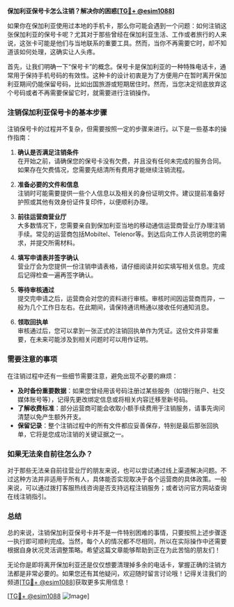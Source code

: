 **保加利亚保号卡怎么注销？解决你的困惑[[TG💪+ @esim1088](https://t.me/s/esim1088)]**

如果你在保加利亚使用过本地的手机卡，那么你可能会遇到一个问题：如何注销这张保加利亚的保号卡呢？尤其对于那些曾经在保加利亚生活、工作或者旅行的人来说，这张卡可能是他们与当地联系的重要工具。然而，当你不再需要它时，却不知道该如何处理，这确实让人头疼。

首先，让我们明确一下“保号卡”的概念。保号卡是保加利亚的一种特殊电话卡，通常用于保持手机号码的有效性。这种卡的设计初衷是为了方便用户在暂时离开保加利亚期间仍能保留号码，比如出国旅游或短期居住时。然而，当您决定彻底放弃这个号码或者不再需要保留它时，就需要进行注销操作。

### 注销保加利亚保号卡的基本步骤

注销保号卡的过程并不复杂，但需要按照一定的步骤来进行。以下是一些基本的操作指南：

1. **确认是否满足注销条件**  
   在开始之前，请确保您的保号卡没有欠费，并且没有任何未完成的服务合同。如果存在欠费情况，您需要先结清所有费用才能继续注销流程。

2. **准备必要的文件和信息**  
   注销时可能需要提供一些个人信息以及相关的身份证明文件。建议提前准备好护照或其他有效身份证件复印件，以便顺利办理。

3. **前往运营商营业厅**  
   大多数情况下，您需要亲自到保加利亚当地的移动通信运营商营业厅办理注销手续。常见的运营商包括Mobiltel、Telenor等。到达后向工作人员说明您的需求，并提交所需材料。

4. **填写申请表并签字确认**  
   营业厅会为您提供一份注销申请表格，请仔细阅读并如实填写相关信息。完成后记得检查一遍再签字确认。

5. **等待审核通过**  
   提交完申请之后，运营商会对您的资料进行审核。审核时间因运营商而异，一般为几个工作日左右。在此期间，请保持通讯畅通以接收任何通知消息。

6. **领取回执单**  
   审核通过后，您可以拿到一张正式的注销回执单作为凭证。这份文件非常重要，在未来可能涉及到相关问题时可以用作证明。

### 需要注意的事项

在注销过程中还有一些细节需要注意，避免出现不必要的麻烦：

- **及时备份重要数据**：如果您曾经用该号码注册过某些服务（如银行账户、社交媒体账号等），记得先更改绑定信息或将相关内容迁移至新号码。
- **了解收费标准**：部分运营商可能会收取小额手续费用于注销服务，请事先询问清楚以免产生额外开支。
- **保留记录**：整个注销过程中的所有文件都应妥善保存，特别是最后那张回执单，它将是您成功注销的关键证据之一。

### 如果无法亲自前往怎么办？

对于那些无法亲自前往营业厅的朋友来说，也可以尝试通过线上渠道解决问题。不过这种方法并非适用于所有人，具体能否实现取决于各个运营商的具体政策。一般来说，可以通过拨打客服热线咨询是否支持远程注销服务；或者访问官方网站查询在线注销指引。

### 总结

总的来说，注销保加利亚保号卡并不是一件特别困难的事情，只要按照上述步骤逐一执行即可顺利完成。当然，每个人的情况都不尽相同，所以在实际操作中还需要根据自身状况灵活调整策略。希望这篇文章能够帮助到正在为此苦恼的朋友们！

无论你是即将离开保加利亚还是仅仅想要清理掉多余的电话卡，掌握正确的注销方法都是非常必要的。如果您还有其他疑问，欢迎随时留言讨论哦！记得关注我们的频道[[TG💪+ @esim1088](https://t.me/s/esim1088)]获取更多实用信息！

[[TG💪+ @esim1088](https://t.me/s/esim1088) ![Image](https://i.postimg.cc/4NQfJmqS/Snipaste-2025-05-13-00-14-12.png)]